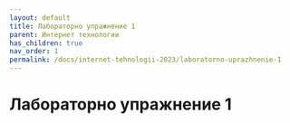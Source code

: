 ```yaml
---
layout: default
title: Лабораторно упражнение 1
parent: Интернет технологии
has_children: true
nav_order: 1
permalink: /docs/internet-tehnologii-2023/laboratorno-uprazhnenie-1
---
```


# Лабораторно упражнение 1

